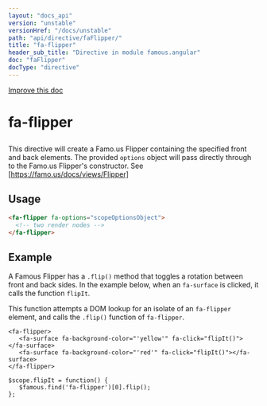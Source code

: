 ```yaml
---
layout: "docs_api"
version: "unstable"
versionHref: "/docs/unstable"
path: "api/directive/faFlipper/"
title: "fa-flipper"
header_sub_title: "Directive in module famous.angular"
doc: "faFlipper"
docType: "directive"
---
```


<div class="improve-docs">
  <a href='https://github.com/Famous/famous-angular/edit/master/src/scripts/directives/fa-flipper.js#L1'>
    Improve this doc
  </a>
</div>




<h1 class="api-title">

  fa-flipper



</h1>





This directive will create a Famo.us Flipper containing the
specified front and back elements. The provided `options` object
will pass directly through to the Famo.us Flipper's
constructor.  See [https://famo.us/docs/views/Flipper]








  
<h2 id="usage">Usage</h2>
  
```html
<fa-flipper fa-options="scopeOptionsObject">
  <!-- two render nodes -->
</fa-flipper>
```
  
  

  



<h2 id="example">Example</h2><p>A Famous Flipper has a <code>.flip()</code> method that toggles a rotation between front and back sides.
In the example below, when an <code>fa-surface</code> is clicked, it calls the function <code>flipIt</code>.</p>
<p>This function attempts a DOM lookup for an isolate of an <code>fa-flipper</code> element, and calls the <code>.flip()</code> function of <code>fa-flipper</code>.</p>
<pre><code class="lang-html">&lt;fa-flipper&gt;
   &lt;fa-surface fa-background-color=&quot;&#39;yellow&#39;&quot; fa-click=&quot;flipIt()&quot;&gt;&lt;/fa-surface&gt;
   &lt;fa-surface fa-background-color=&quot;&#39;red&#39;&quot; fa-click=&quot;flipIt()&quot;&gt;&lt;/fa-surface&gt;
&lt;/fa-flipper&gt;</code></pre>
<pre><code class="lang-javascript">$scope.flipIt = function() {
   $famous.find(&#39;fa-flipper&#39;)[0].flip();
};</code></pre>



